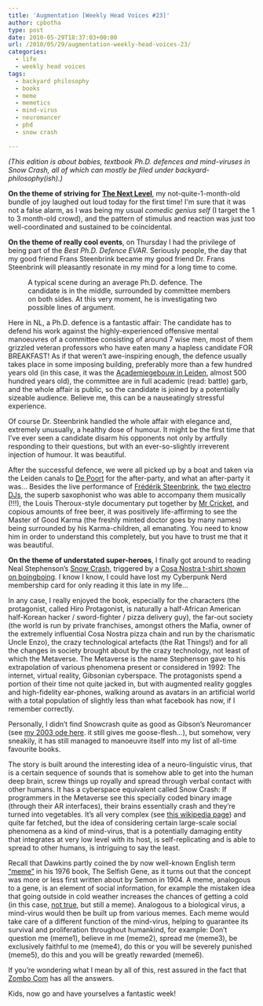 ```yaml
---
title: 'Augmentation [Weekly Head Voices #23]'
author: cpbotha
type: post
date: 2010-05-29T18:37:03+00:00
url: /2010/05/29/augmentation-weekly-head-voices-23/
categories:
  - life
  - weekly head voices
tags:
  - backyard philosophy
  - books
  - meme
  - memetics
  - mind-virus
  - neuromancer
  - phd
  - snow crash

---
```

_(This edition is about babies, textbook Ph.D. defences and mind-viruses in Snow Crash, all of which can mostly be filed under backyard-philosophy(ish).)_

**On the theme of striving for** **[The Next Level][1]**, my
not-quite-1-month-old bundle of joy laughed out loud today for the first time!
I'm sure that it was not a false alarm, as I was being my usual _comedic
genius self_ (I target the 1 to 3 month-old crowd), and the pattern of stimulus
and reaction was just too well-coordinated and sustained to be coincidental.

**On the theme of really cool events**, on Thursday I had the privilege of being part of the _Best Ph.D. Defence EVAR_. Seriously people, the day that my good friend Frans Steenbrink became my good friend Dr. Frans Steenbrink will pleasantly resonate in my mind for a long time to come.

<figure>
<a href="http://cpbotha.net/wp-content/uploads/2010/05/matrix_fight.jpg">
<img alt="" src="http://cpbotha.net/wp-content/uploads/2010/05/matrix_fight.jpg"/>
</a>
<figcaption>
A typical scene during an average Ph.D. defence. The candidate is in the
middle, surrounded by committee members on both sides. At this very moment, he
is investigating two possible lines of argument.
</figcaption>
</figure> 

Here in NL, a Ph.D. defence is a fantastic affair: The candidate has to defend his work against the highly-experienced offensive mental manoeuvres of a committee consisting of around 7 wise men, most of them grizzled veteran professors who have eaten many a hapless candidate FOR BREAKFAST! As if that weren’t awe-inspiring enough, the defence usually takes place in some imposing building, preferably more than a few hundred years old (in this case, it was the [Academiegebouw in Leiden][2], almost 500 hundred years old), the committee are in full academic (read: battle) garb, and the whole affair is public, so the candidate is joined by a potentially sizeable audience. Believe me, this can be a nauseatingly stressful experience.

Of course Dr. Steenbrink handled the whole affair with elegance and, extremely unusually, a healthy dose of humour. It might be the first time that I’ve ever seen a candidate disarm his opponents not only by artfully responding to their questions, but with an ever-so-slightly irreverent injection of humour. It was beautiful.

After the successful defence, we were all picked up by a boat and taken via the Leiden canals to [De Poort][3] for the after-party, and what an after-party it was… Besides the live performance of [Frédérik Steenbrink][4], the [two electro DJs][5], the superb saxophonist who was able to accompany them musically (!!!), the Louis Theroux-style documentary put together by [Mr Cricket][6], and copious amounts of free beer, it was positively life-affirming to see the Master of Good Karma (the freshly minted doctor goes by many names) being surrounded by his Karma-children, all emanating. You need to know him in order to understand this completely, but you have to trust me that it was beautiful.

**On the theme of understated super-heroes**, I finally got around to reading Neal Stephenson’s [Snow Crash][7], triggered by a [Cosa Nostra t-shirt shown on boingboing][8]. I know I know, I could have lost my Cyberpunk Nerd membership card for only reading it this late in my life…

In any case, I really enjoyed the book, especially for the characters (the protagonist, called Hiro Protagonist, is naturally a half-African American half-Korean hacker / sword-fighter / pizza delivery guy), the far-out society (the world is run by private franchises, amongst others the Mafia, owner of the extremely influential Cosa Nostra pizza chain and run by the charismatic Uncle Enzo), the crazy technological artefacts (the Rat Things!) and for all the changes in society brought about by the crazy technology, not least of which the Metaverse. The Metaverse is the name Stephenson gave to his extrapolation of various phenomena present or considered in 1992: The internet, virtual reality, Gibsonian cyberspace. The protagonists spend a portion of their time not quite jacked in, but with augmented reality goggles and high-fidelity ear-phones, walking around as avatars in an artificial world with a total population of slightly less than what facebook has now, if I remember correctly.

Personally, I didn’t find Snowcrash quite as good as Gibson’s Neuromancer (see [my 2003 ode here][9]. it still gives me goose-flesh…), but somehow, very sneakily, it has still managed to manoeuvre itself into my list of all-time favourite books.

The story is built around the interesting idea of a neuro-linguistic virus, that is a certain sequence of sounds that is somehow able to get into the human deep brain, screw things up royally and spread through verbal contact with other humans. It has a cyberspace equivalent called Snow Crash: If programmers in the Metaverse see this specially coded binary image (through their AR interfaces), their brains essentially crash and they’re turned into vegetables. It’s all very complex (see [this wikipedia page][10]) and quite far fetched, but the idea of considering certain large-scale social phenomena as a kind of mind-virus, that is a potentially damaging entity that integrates at very low level with its host, is self-replicating and is able to spread to other humans, is intriguing to say the least.

Recall that Dawkins partly coined the by now well-known English term [“meme”][11] in his 1976 book, The Selfish Gene, as it turns out that the concept was more or less first written about by Semon in 1904. A meme, analogous to a gene, is an element of social information, for example the mistaken idea that going outside in cold weather increases the chances of getting a cold (in this case, [not true][12], but still a meme). Analogous to a biological virus, a mind-virus would then be built up from various memes. Each meme would take care of a different function of the mind-virus, helping to guarantee its survival and proliferation throughout humankind, for example: Don’t question me (meme1), believe in me (meme2), spread me (meme3), be exclusively faithful to me (meme4), do this or you will be severely punished (meme5), do this and you will be greatly rewarded (meme6).

If you’re wondering what I mean by all of this, rest assured in the fact that [Zombo Com][13] has all the answers.

Kids, now go and have yourselves a fantastic week!

 [1]: http://cpbotha.net/2010/05/13/the-next-level-weekly-head-voices-22/ "next level blog post"
 [2]: http://nl.wikipedia.org/wiki/Academiegebouw_(Leiden) "Wikipedia page for Academiegebouw"
 [3]: http://www.poort.nl/content/view/12/26/ "De Poort website"
 [4]: http://www.frederiksteenbrink.com/ "Frédérik Steenbrink website"
 [5]: http://www.myspace.com/sonocracymain "Link to Sonocracy"
 [6]: http://www.clinicalgraphics.com/ "Website of Mr Cricket's business"
 [7]: http://en.wikipedia.org/wiki/Snow_Crash "Wikipedia page explaining Snow Crash"
 [8]: http://boingboing.net/2010/05/09/snow-crash-cosanostr.html "Cosa Nostra t-shirt on boingboing"
 [9]: http://cpbotha.net/2002/08/15/william-gibson-knew-it-then/ "Link to my Neuromancer blurb."
 [10]: http://en.wikipedia.org/wiki/Snow_Crash "Snow Crash wikipedia page"
 [11]: http://en.wikipedia.org/wiki/Meme "Wikipedia page on memes"
 [12]: http://cpbotha.net/2009/09/27/weekly-head-voices-5-google-docs-netbook-karma-common-cold/ "my blog post on cold not causing colds"
 [13]: http://zombo.com/ "Zombo Com website"
